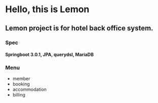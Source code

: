 # Hello, this is Lemon
## Lemon project is for hotel back office system.

### Spec
#### Springboot 3.0.1, JPA, querydsl, MariaDB

### Menu
* member
* booking
* accommodation
* billing